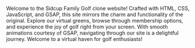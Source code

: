 Welcome to the Sidcup Family Golf clone website! Crafted with HTML, CSS, JavaScript, and GSAP, this site mirrors the charm and functionality of the original. Explore our virtual greens, browse through membership options, and experience the joy of golf right from your screen. With smooth animations courtesy of GSAP, navigating through our site is a delightful journey. Welcome to a virtual haven for golf enthusiasts!